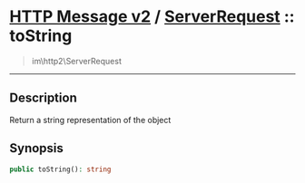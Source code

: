 # [HTTP Message v2](http2.md) / [ServerRequest](http2-ServerRequest.md) :: toString
 > im\http2\ServerRequest
____

## Description
Return a string representation of the object

## Synopsis
```php
public toString(): string
```
